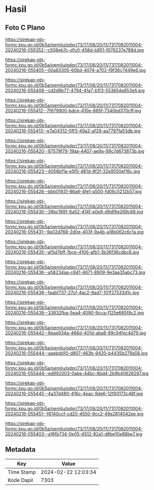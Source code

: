 # Hasil

## Foto C Plano

https://sirekap-obj-formc.kpu.go.id/0b5a/pemilu/pdpr/73/17/08/20/11/7317082011004-20240216-055352--c508eb7c-d1c0-458d-b951-f078237e789d.jpg

https://sirekap-obj-formc.kpu.go.id/0b5a/pemilu/pdpr/73/17/08/20/11/7317082011004-20240216-055405--00a83305-60bd-4074-a702-f9f36c7449e6.jpg

https://sirekap-obj-formc.kpu.go.id/0b5a/pemilu/pdpr/73/17/08/20/11/7317082011004-20240216-055408--cd2d9b77-4794-41a7-b1f3-553654a853e6.jpg

https://sirekap-obj-formc.kpu.go.id/0b5a/pemilu/pdpr/73/17/08/20/11/7317082011004-20240216-055412--7f679900-bdce-410e-865f-7340bd370cff.jpg

https://sirekap-obj-formc.kpu.go.id/0b5a/pemilu/pdpr/73/17/08/20/11/7317082011004-20240216-055413--e7a04312-0ff3-49a2-af29-aa7797fa53db.jpg

https://sirekap-obj-formc.kpu.go.id/0b5a/pemilu/pdpr/73/17/08/20/11/7317082011004-20240216-055420--87579f79-19aa-4407-ae9a-99c7d673873b.jpg

https://sirekap-obj-formc.kpu.go.id/0b5a/pemilu/pdpr/73/17/08/20/11/7317082011004-20240216-055423--4056bf1a-e5f5-481d-8f2f-32e9550ef16c.jpg

https://sirekap-obj-formc.kpu.go.id/0b5a/pemilu/pdpr/73/17/08/20/11/7317082011004-20240216-055426--bbb01931-86a6-4fe1-a500-fd06c5212b57.jpg

https://sirekap-obj-formc.kpu.go.id/0b5a/pemilu/pdpr/73/17/08/20/11/7317082011004-20240216-055430--38bc1991-6a52-414f-a0e9-d9df6e269c68.jpg

https://sirekap-obj-formc.kpu.go.id/0b5a/pemilu/pdpr/73/17/08/20/11/7317082011004-20240216-055431--9a02d768-2d0e-403f-9a4b-a18b062c6c1a.jpg

https://sirekap-obj-formc.kpu.go.id/0b5a/pemilu/pdpr/73/17/08/20/11/7317082011004-20240216-055435--af5d7bff-1bce-4106-afb1-3b36f36cdbc6.jpg

https://sirekap-obj-formc.kpu.go.id/0b5a/pemilu/pdpr/73/17/08/20/11/7317082011004-20240216-055436--a58234aa-c841-4671-8909-9e3aa35abc73.jpg

https://sirekap-obj-formc.kpu.go.id/0b5a/pemilu/pdpr/73/17/08/20/11/7317082011004-20240216-055438--faabf737-27cf-4ac2-9ad7-101f27533d1c.jpg

https://sirekap-obj-formc.kpu.go.id/0b5a/pemilu/pdpr/73/17/08/20/11/7317082011004-20240216-055439--33832fba-5ea4-4090-9cca-f125e665f8c2.jpg

https://sirekap-obj-formc.kpu.go.id/0b5a/pemilu/pdpr/73/17/08/20/11/7317082011004-20240216-055442--8eae934a-466d-401d-aba8-89c94fec4d79.jpg

https://sirekap-obj-formc.kpu.go.id/0b5a/pemilu/pdpr/73/17/08/20/11/7317082011004-20240216-055444--aaebdd10-d807-463b-9420-b4435b279a58.jpg

https://sirekap-obj-formc.kpu.go.id/0b5a/pemilu/pdpr/73/17/08/20/11/7317082011004-20240216-055444--ed992003-0abe-44bc-8bd4-2b9b40626297.jpg

https://sirekap-obj-formc.kpu.go.id/0b5a/pemilu/pdpr/73/17/08/20/11/7317082011004-20240216-055445--4a37d480-416c-4eac-9de6-12f93173c48f.jpg

https://sirekap-obj-formc.kpu.go.id/0b5a/pemilu/pdpr/73/17/08/20/11/7317082011004-20240216-055451--f6140ccf-cd20-4550-9cc2-49e2814042ee.jpg

https://sirekap-obj-formc.kpu.go.id/0b5a/pemilu/pdpr/73/17/08/20/11/7317082011004-20240216-055403--a16fb734-0e05-4512-82a1-d8be10e88be7.jpg


## Metadata

| Key        | Value               |
| ---------- | ------------------- |
| Time Stamp | 2024-02-22 12:03:34 |
| Kode Dapil | 7303                |



